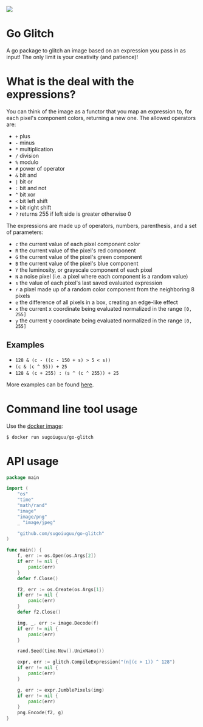 ![](https://u.sicp.me/k4Tum.png)

# Go Glitch

A go package to glitch an image based on an expression you pass in as input!
The only limit is your creativity (and patience)!

    
# What is the deal with the expressions?

You can think of the image as a functor that you map an expression to, for each pixel's component colors,
returning a new one. The allowed operators are:

* `+` plus
* `-` minus
* `*` multiplication
* `/` division
* `%` modulo
* `#` power of operator
* `&` bit and
* `|` bit or
* `:` bit and not
* `^` bit xor
* `<` bit left shift
* `>` bit right shift
* `?` returns 255 if left side is greater otherwise 0

The expressions are made up of operators, numbers, parenthesis, and a set of parameters:

* `c` the current value of each pixel component color
* `R` the current value of the pixel's red component
* `G` the current value of the pixel's green component
* `B` the current value of the pixel's blue component
* `Y` the luminosity, or grayscale component of each pixel
* `N` a noise pixel (i.e. a pixel where each component is a random value)
* `s` the value of each pixel's last saved evaluated expression
* `r` a pixel made up of a random color component from the neighboring 8 pixels
* `e` the difference of all pixels in a box, creating an edge-like effect
* `x` the current x coordinate being evaluated normalized in the range `[0, 255]`
* `y` the current y coordinate being evaluated normalized in the range `[0, 255]`

## Examples

* `128 & (c - ((c - 150 + s) > 5 < s))`
* `(c & (c ^ 55)) + 25`
* `128 & (c + 255) : (s ^ (c ^ 255)) + 25`

More examples can be found
[here](https://github.com/sugoiuguu/go-glitch/blob/master/res/cool.txt).


# Command line tool usage

Use the [docker image](https://hub.docker.com/r/sugoiuguu/go-glitch/):

    $ docker run sugoiuguu/go-glitch


# API usage

```go
package main

import (
    "os"
    "time"
    "math/rand"
    "image"
    "image/png"
    _ "image/jpeg"

    "github.com/sugoiuguu/go-glitch"
)

func main() {
    f, err := os.Open(os.Args[2])
    if err != nil {
        panic(err)
    }
    defer f.Close()

    f2, err := os.Create(os.Args[1])
    if err != nil {
        panic(err)
    }
    defer f2.Close()

    img, _, err := image.Decode(f)
    if err != nil {
        panic(err)
    }

    rand.Seed(time.Now().UnixNano())

    expr, err := glitch.CompileExpression("(n|(c > 1)) ^ 128")
    if err != nil {
        panic(err)
    }

    g, err := expr.JumblePixels(img)
    if err != nil {
        panic(err)
    }
    png.Encode(f2, g)
}
```
